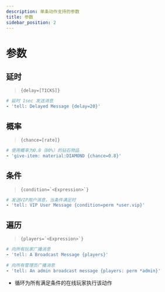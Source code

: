 ```yaml
---
description: 单条动作支持的参数
title: 参数
sidebar_position: 2
---
```


# 参数

## 延时

> ``{delay=[TICKS]}``

```yaml
# 延时 1sec 发送消息
- 'tell: Delayed Message {delay=20}'
```

## 概率

> ``{chance=[rate]}``

```yaml
# 使用概率为0.8（80%）的钻石物品
- 'give-item: material:DIAMOND {chance=0.8}'
```

## 条件

> ``{condition=`<Expression>`}``

```yaml
# 发送VIP用户消息，当条件满足时
- 'tell: VIP User Message {condition=perm *user.vip}'
```

## 遍历

> ``{players=`<Expression>`}``

```yaml
# 向所有玩家广播消息
- 'tell: A Broadcast Message {players}'

# 向所有管理员广播消息
- 'tell: An admin broadcast message {players: perm *admin}'
```

* 循环为所有满足条件的在线玩家执行该动作



